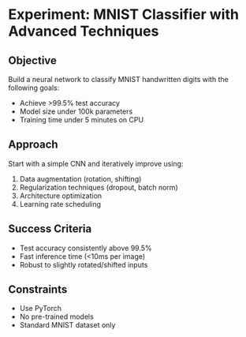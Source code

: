 # Experiment: MNIST Classifier with Advanced Techniques

## Objective
Build a neural network to classify MNIST handwritten digits with the following goals:
- Achieve >99.5% test accuracy
- Model size under 100k parameters
- Training time under 5 minutes on CPU

## Approach
Start with a simple CNN and iteratively improve using:
1. Data augmentation (rotation, shifting)
2. Regularization techniques (dropout, batch norm)
3. Architecture optimization
4. Learning rate scheduling

## Success Criteria
- Test accuracy consistently above 99.5%
- Fast inference time (<10ms per image)
- Robust to slightly rotated/shifted inputs

## Constraints
- Use PyTorch
- No pre-trained models
- Standard MNIST dataset only